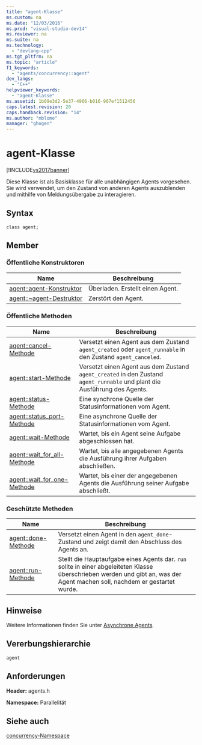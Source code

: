 ```yaml
---
title: "agent-Klasse"
ms.custom: na
ms.date: "12/03/2016"
ms.prod: "visual-studio-dev14"
ms.reviewer: na
ms.suite: na
ms.technology: 
  - "devlang-cpp"
ms.tgt_pltfrm: na
ms.topic: "article"
f1_keywords: 
  - "agents/concurrency::agent"
dev_langs: 
  - "C++"
helpviewer_keywords: 
  - "agent-Klasse"
ms.assetid: 1b09e3d2-5e37-4966-b016-907ef1512456
caps.latest.revision: 20
caps.handback.revision: "14"
ms.author: "mblome"
manager: "ghogen"
---
```

# agent-Klasse
[!INCLUDE[vs2017banner](../../../assembler/inline/includes/vs2017banner.md)]

Diese Klasse ist als Basisklasse für alle unabhängigen Agents vorgesehen.  Sie wird verwendet, um den Zustand von anderen Agents auszublenden und mithilfe von Meldungsübergabe zu interagieren.  
  
## Syntax  
  
```  
class agent;  
```  
  
## Member  
  
### Öffentliche Konstruktoren  
  
|Name|**Beschreibung**|  
|----------|----------------------|  
|[agent::agent\-Konstruktor](../Topic/agent::agent%20Constructor.md)|Überladen.  Erstellt einen Agent.|  
|[agent::~agent\-Destruktor](../Topic/agent::~agent%20Destructor.md)|Zerstört den Agent.|  
  
### Öffentliche Methoden  
  
|Name|**Beschreibung**|  
|----------|----------------------|  
|[agent::cancel\-Methode](../Topic/agent::cancel%20Method.md)|Versetzt einen Agent aus dem Zustand `agent_created` oder `agent_runnable` in den Zustand `agent_canceled`.|  
|[agent::start\-Methode](../Topic/agent::start%20Method.md)|Versetzt einen Agent aus dem Zustand `agent_created` in den Zustand `agent_runnable` und plant die Ausführung des Agents.|  
|[agent::status\-Methode](../Topic/agent::status%20Method.md)|Eine synchrone Quelle der Statusinformationen vom Agent.|  
|[agent::status\_port\-Methode](../Topic/agent::status_port%20Method.md)|Eine asynchrone Quelle der Statusinformationen vom Agent.|  
|[agent::wait\-Methode](../Topic/agent::wait%20Method.md)|Wartet, bis ein Agent seine Aufgabe abgeschlossen hat.|  
|[agent::wait\_for\_all\-Methode](../Topic/agent::wait_for_all%20Method.md)|Wartet, bis alle angegebenen Agents die Ausführung ihrer Aufgaben abschließen.|  
|[agent::wait\_for\_one\-Methode](../Topic/agent::wait_for_one%20Method.md)|Wartet, bis einer der angegebenen Agents die Ausführung seiner Aufgabe abschließt.|  
  
### Geschützte Methoden  
  
|Name|**Beschreibung**|  
|----------|----------------------|  
|[agent::done\-Methode](../Topic/agent::done%20Method.md)|Versetzt einen Agent in den `agent_done`\-Zustand und zeigt damit den Abschluss des Agents an.|  
|[agent::run\-Methode](../Topic/agent::run%20Method.md)|Stellt die Hauptaufgabe eines Agents dar.  `run` sollte in einer abgeleiteten Klasse überschrieben werden und gibt an, was der Agent machen soll, nachdem er gestartet wurde.|  
  
## Hinweise  
 Weitere Informationen finden Sie unter [Asynchrone Agents](../../../parallel/concrt/asynchronous-agents.md).  
  
## Vererbungshierarchie  
 `agent`  
  
## Anforderungen  
 **Header:** agents.h  
  
 **Namespace:** Parallelität  
  
## Siehe auch  
 [concurrency\-Namespace](../../../parallel/concrt/reference/concurrency-namespace.md)